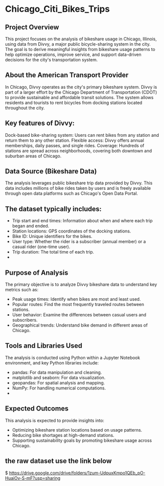 # Chicago_Citi_Bikes_Trips

 ## Project Overview
This project focuses on the analysis of bikeshare usage in Chicago, Illinois, using data from Divvy, a major public bicycle-sharing system in the city. The goal is to derive meaningful insights from bikeshare usage patterns to help optimize operations, improve service, and support data-driven decisions for the city's transportation system.

 ## About the American Transport Provider
In Chicago, Divvy operates as the city's primary bikeshare system. Divvy is part of a larger effort by the Chicago Department of Transportation (CDOT) to provide sustainable and affordable transit solutions. The system allows residents and tourists to rent bicycles from docking stations located throughout the city.

 ## Key features of Divvy:

Dock-based bike-sharing system: Users can rent bikes from any station and return them to any other station.
Flexible access: Divvy offers annual memberships, daily passes, and single rides.
Coverage: Hundreds of stations are spread across neighborhoods, covering both downtown and suburban areas of Chicago.
## Data Source (Bikeshare Data)
The analysis leverages public bikeshare trip data provided by Divvy. This data includes millions of bike rides taken by users and is freely available through open data platforms such as Chicago's Open Data Portal.

## The dataset typically includes:

- Trip start and end times: Information about when and where each trip began and ended.
- Station locations: GPS coordinates of the docking stations.
- Bike ID: Unique identifiers for the bikes.
- User type: Whether the rider is a subscriber (annual member) or a casual rider (one-time user).
- Trip duration: The total time of each trip.
- 
 ## Purpose of Analysis
The primary objective is to analyze Divvy bikeshare data to understand key metrics such as:

- Peak usage times: Identify when bikes are most and least used.
- Popular routes: Find the most frequently traveled routes between stations.
- User behavior: Examine the differences between casual users and subscribers.
- Geographical trends: Understand bike demand in different areas of Chicago.
  
 ## Tools and Libraries Used
The analysis is conducted using Python within a Jupyter Notebook environment, and key Python libraries include:

- pandas: For data manipulation and cleaning.
- matplotlib and seaborn: For data visualization.
- geopandas: For spatial analysis and mapping.
- NumPy: For handling numerical computations.
- 

 ## Expected Outcomes
This analysis is expected to provide insights into:

- Optimizing bikeshare station locations based on usage patterns.
- Reducing bike shortages at high-demand stations.
- Supporting sustainability goals by promoting bikeshare usage across Chicago.

## the raw dataset use the link below 

$ https://drive.google.com/drive/folders/1zum-UdpuxKmpo1QEb_pO-HuaiOv-S-mF?usp=sharing